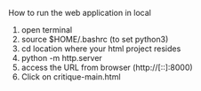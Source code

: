 How to run the web application in local


1. open terminal
2. source $HOME/.bashrc (to set python3)
3. cd location where your html project resides
4. python -m http.server
5. access the URL from browser (http://[::]:8000)
6. Click on critique-main.html


